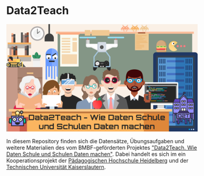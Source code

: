# Data2Teach

![](/D2T.png)

In diesem Repository finden sich die Datensätze, Übungsaufgaben und weitere Materialien des vom BMBF-geförderten Projektes ["Data2Teach. Wie Daten Schule und Schulen Daten machen"](https://elmeb.org/data2teach/). Dabei handelt es sich im ein Kooperationsprojekt der [Pädagogischen Hochschule Heidelberg](https://www.ph-heidelberg.de) und der [Technischen Universität Kaiserslautern](https://www.uni-kl.de).


